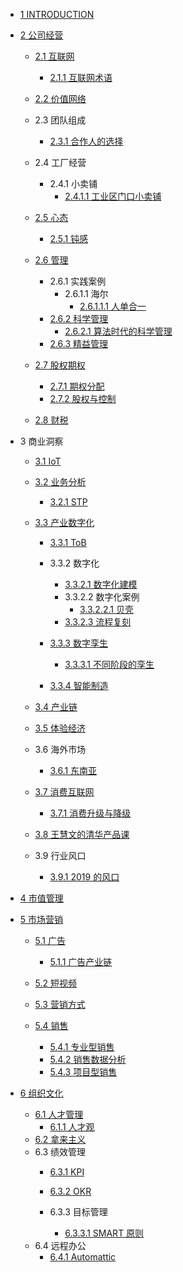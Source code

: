   - [1 INTRODUCTION](/INTRODUCTION.md)
  - [2 公司经营](/公司经营/README.md)
    - [2.1 互联网](/公司经营/互联网/README.md)
      - [2.1.1 互联网术语](/公司经营/互联网/互联网术语.md)
    - [2.2 价值网络](/公司经营/价值网络/README.md)
      
    - 2.3 团队组成
      - [2.3.1 合作人的选择](/公司经营/团队组成/合作人的选择.md)
    - 2.4 工厂经营
      - 2.4.1 小卖铺
        - [2.4.1.1 工业区门口小卖铺](/公司经营/工厂经营/小卖铺/工业区门口小卖铺.md)
    - [2.5 心态](/公司经营/心态/README.md)
      - [2.5.1 钝感](/公司经营/心态/钝感.md)
    - [2.6 管理](/公司经营/管理/README.md)
      - 2.6.1 实践案例
        - 2.6.1.1 海尔
          - [2.6.1.1.1 人单合一](/公司经营/管理/实践案例/海尔/人单合一.md)
      - [2.6.2 科学管理](/公司经营/管理/科学管理/README.md)
        - [2.6.2.1 算法时代的科学管理](/公司经营/管理/科学管理/算法时代的科学管理.md)
      - [2.6.3 精益管理](/公司经营/管理/精益管理/README.md)
        
    - [2.7 股权期权](/公司经营/股权期权/README.md)
      - [2.7.1 期权分配](/公司经营/股权期权/期权分配.md)
      - [2.7.2 股权与控制](/公司经营/股权期权/股权与控制/README.md)
        
    - [2.8 财税](/公司经营/财税/README.md)
      
  - 3 商业洞察
    - [3.1 IoT](/商业洞察/IoT.md)
    - [3.2 业务分析](/商业洞察/业务分析/README.md)
      - [3.2.1 STP](/商业洞察/业务分析/STP/README.md)
        
    - [3.3 产业数字化](/商业洞察/产业数字化/README.md)
      - [3.3.1 ToB](/商业洞察/产业数字化/ToB/README.md)
        
      - 3.3.2 数字化
        - [3.3.2.1 数字化建模](/商业洞察/产业数字化/数字化/数字化建模.md)
        - 3.3.2.2 数字化案例
          - [3.3.2.2.1 贝壳](/商业洞察/产业数字化/数字化/数字化案例/贝壳.md)
        - [3.3.2.3 流程复刻](/商业洞察/产业数字化/数字化/流程复刻.md)
      - [3.3.3 数字孪生](/商业洞察/产业数字化/数字孪生/README.md)
        - [3.3.3.1 不同阶段的孪生](/商业洞察/产业数字化/数字孪生/不同阶段的孪生.md)
      - [3.3.4 智能制造](/商业洞察/产业数字化/智能制造/README.md)
        
    - [3.4 产业链](/商业洞察/产业链.md)
    - [3.5 体验经济](/商业洞察/体验经济/README.md)
      
    - 3.6 海外市场
      - [3.6.1 东南亚](/商业洞察/海外市场/东南亚.md)
    - [3.7 消费互联网](/商业洞察/消费互联网/README.md)
      - [3.7.1 消费升级与降级](/商业洞察/消费互联网/消费升级与降级/README.md)
        
    - [3.8 王慧文的清华产品课](/商业洞察/王慧文的清华产品课.md)
    - 3.9 行业风口
      - [3.9.1 2019 的风口](/商业洞察/行业风口/2019%20的风口.md)
  - [4 市值管理](/市值管理/README.md)
    
  - [5 市场营销](/市场营销/README.md)
    - [5.1 广告](/市场营销/广告/README.md)
      - [5.1.1 广告产业链](/市场营销/广告/广告产业链.md)
    - [5.2 短视频](/市场营销/短视频/README.md)
      
    - [5.3 营销方式](/市场营销/营销方式.md)
    - [5.4 销售](/市场营销/销售/README.md)
      - [5.4.1 专业型销售](/市场营销/销售/专业型销售.md)
      - [5.4.2 销售数据分析](/市场营销/销售/销售数据分析.md)
      - [5.4.3 项目型销售](/市场营销/销售/项目型销售.md)
  - [6 组织文化](/组织文化/README.md)
    - [6.1 人才管理](/组织文化/人才管理/README.md)
      - [6.1.1 人才观](/组织文化/人才管理/人才观.md)
    - [6.2 拿来主义](/组织文化/拿来主义.md)
    - 6.3 绩效管理
      - [6.3.1 KPI](/组织文化/绩效管理/KPI/README.md)
        
      - [6.3.2 OKR](/组织文化/绩效管理/OKR/README.md)
        
      - 6.3.3 目标管理
        - [6.3.3.1 SMART 原则](/组织文化/绩效管理/目标管理/SMART%20原则.md)
    - 6.4 远程办公
      - [6.4.1 Automattic](/组织文化/远程办公/Automattic.md)